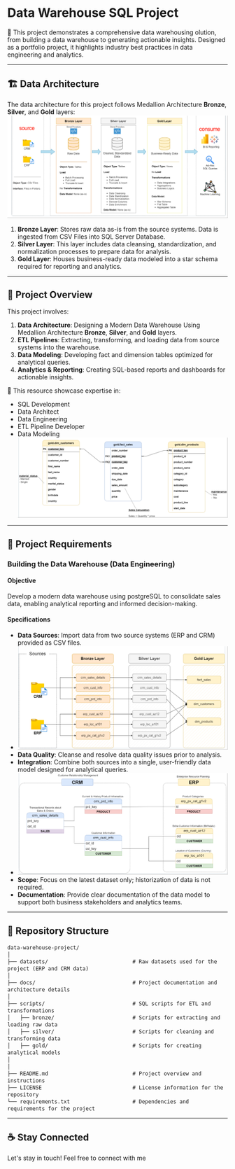 # Data Warehouse SQL Project
 
🚀 This project demonstrates a comprehensive data warehousing olution, from building a data warehouse to generating actionable insights. Designed as a portfolio project, it highlights industry best practices in data engineering and analytics.

---
## 🏗️ Data Architecture

The data architecture for this project follows Medallion Architecture **Bronze**, **Silver**, and **Gold** layers:
![Data Architecture](image/data_architecture.png)

1. **Bronze Layer**: Stores raw data as-is from the source systems. Data is ingested from CSV Files into SQL Server Database.
2. **Silver Layer**: This layer includes data cleansing, standardization, and normalization processes to prepare data for analysis.
3. **Gold Layer**: Houses business-ready data modeled into a star schema required for reporting and analytics.

---

## 📖 Project Overview

This project involves:

1. **Data Architecture**: Designing a Modern Data Warehouse Using Medallion Architecture **Bronze**, **Silver**, and **Gold** layers.
2. **ETL Pipelines**: Extracting, transforming, and loading data from source systems into the warehouse.
3. **Data Modeling**: Developing fact and dimension tables optimized for analytical queries.
4. **Analytics & Reporting**: Creating SQL-based reports and dashboards for actionable insights.

🎯 This resource showcase expertise in:
- SQL Development
- Data Architect
- Data Engineering  
- ETL Pipeline Developer  
- Data Modeling  
![Data Modeling](image/data_model.png)
---

## 🚀 Project Requirements

### Building the Data Warehouse (Data Engineering)

#### Objective
Develop a modern data warehouse using postgreSQL to consolidate sales data, enabling analytical reporting and informed decision-making.

#### Specifications
- **Data Sources**: Import data from two source systems (ERP and CRM) provided as CSV files.
- ![Data Flow](image/data_flow.png)
- **Data Quality**: Cleanse and resolve data quality issues prior to analysis.
- **Integration**: Combine both sources into a single, user-friendly data model designed for analytical queries.
- ![Data Integration](image/data_intergration.png)
- **Scope**: Focus on the latest dataset only; historization of data is not required.
- **Documentation**: Provide clear documentation of the data model to support both business stakeholders and analytics teams.

---
## 📂 Repository Structure
```
data-warehouse-project/
│
├── datasets/                           # Raw datasets used for the project (ERP and CRM data)
│
├── docs/                               # Project documentation and architecture details
│
├── scripts/                            # SQL scripts for ETL and transformations
│   ├── bronze/                         # Scripts for extracting and loading raw data
│   ├── silver/                         # Scripts for cleaning and transforming data
│   ├── gold/                           # Scripts for creating analytical models
│
│
├── README.md                           # Project overview and instructions
├── LICENSE                             # License information for the repository        
└── requirements.txt                    # Dependencies and requirements for the project
```
---

## ☕ Stay Connected

Let's stay in touch! Feel free to connect with me
